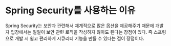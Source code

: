 # Spring Security를 사용하는 이유
Spring Security는 보안과 관련해서 체계적으로 많은 옵션을 제공해주기 때문에 개발자 입장에서는 일일이 보안 관련 로직을 작성하지 않아도 된다는 장점이 있다. 즉 스프링으로 개발 시 쉽고 편리하게 시큐리티 기능을 만들 수 있다는 점이 장점이다.

